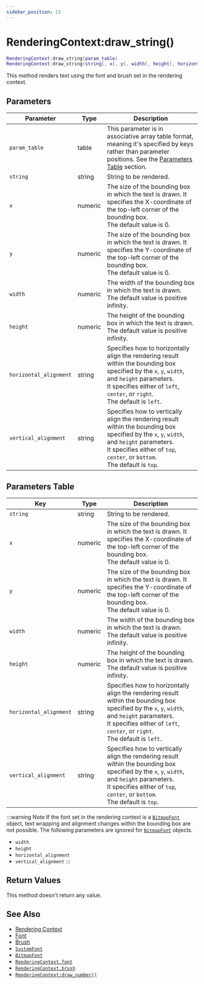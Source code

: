 ```yaml
---
sidebar_position: 13
---
```


# RenderingContext:draw_string()
```lua
RenderingContext:draw_string(param_table)
RenderingContext:draw_string(string[, x[, y[, width[, height[, horizontal_alignment[, vertical_alignment]]]]]])
```
This method renders text using the font and brush set in the rendering context.


## Parameters
|Parameter|Type|Description|
|-|-|-|
|`param_table`|table|This parameter is in associative array table format, meaning it's specified by keys rather than parameter positions. See the [Parameters Table](#parameters-table) section.|
|`string`|string|String to be rendered.
|`x`|numeric|The size of the bounding box in which the text is drawn. It specifies the X-coordinate of the top-left corner of the bounding box.<br/>The default value is 0.
|`y`|numeric|The size of the bounding box in which the text is drawn. It specifies the Y-coordinate of the top-left corner of the bounding box.<br/>The default value is 0.
|`width`|numeric|The width of the bounding box in which the text is drawn.<br/>The default value is positive infinity.
|`height`|numeric|The height of the bounding box in which the text is drawn.<br/>The default value is positive infinity.
|`horizontal_alignment`|string|Specifies how to horizontally align the rendering result within the bounding box specified by the `x`, `y`, `width`, and `height` parameters.<br/>It specifies either of `left`, `center`, or `right`.<br/>The default is `left`.
|`vertical_alignment`|string|Specifies how to vertically align the rendering result within the bounding box specified by the `x`, `y`, `width`, and `height` parameters.<br/>It specifies either of `top`, `center`, or `bottom`.<br/>The default is `top`.


## Parameters Table
|Key|Type|Description|
|-|-|-|
|`string`|string|String to be rendered.
|`x`|numeric|The size of the bounding box in which the text is drawn. It specifies the X-coordinate of the top-left corner of the bounding box.<br/>The default value is 0.
|`y`|numeric|The size of the bounding box in which the text is drawn. It specifies the Y-coordinate of the top-left corner of the bounding box.<br/>The default value is 0.
|`width`|numeric|The width of the bounding box in which the text is drawn.<br/>The default value is positive infinity.
|`height`|numeric|The height of the bounding box in which the text is drawn.<br/>The default value is positive infinity.
|`horizontal_alignment`|string|Specifies how to horizontally align the rendering result within the bounding box specified by the `x`, `y`, `width`, and `height` parameters.<br/>It specifies either of `left`, `center`, or `right`.<br/>The default is `left`.
|`vertical_alignment`|string|Specifies how to vertically align the rendering result within the bounding box specified by the `x`, `y`, `width`, and `height` parameters.<br/>It specifies either of `top`, `center`, or `bottom`.<br/>The default is `top`.

:::warning Note
If the font set in the rendering context is a [`BitmapFont`](/libs/graphics/BitmapFont) object, text wrapping and alignment changes within the bounding box are not possible. 
The following parameters are ignored for [`BitmapFont`](/libs/graphics/BitmapFont) objects.
- `width`
- `height`
- `horizontal_alignment`
- `vertical_alignment`
:::

## Return Values
This method doesn't return any value.

## See Also
- [Rendering Context](/guide/graphics#rendering-context)
- [Font](/guide/graphics#font)
- [Brush](/guide/graphics#brush)
- [`SystemFont`](/libs/graphics/SystemFont)
- [`BitmapFont`](/libs/graphics/BitmapFont)
- [`RenderingContext.font`](/libs/graphics/RenderingContext/RenderingContext_font)
- [`RenderingContext.brush`](/libs/graphics/RenderingContext/RenderingContext_brush)
- [`RenderingContext:draw_number()`](/libs/graphics/RenderingContext/RenderingContext-draw_number)
